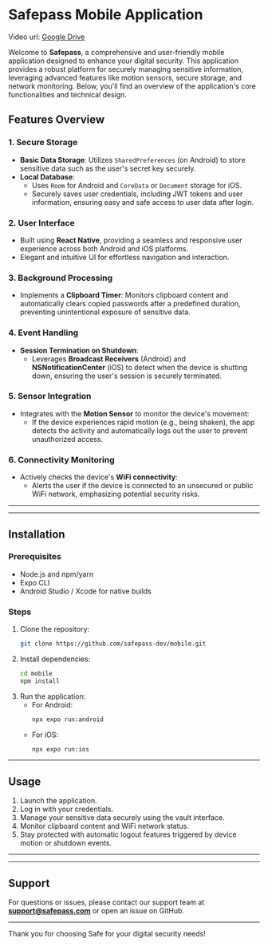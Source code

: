   # Safepass Mobile Application
   Video url: [Google Drive](https://drive.google.com/file/d/1ivcxajOAKl2XzJ6nKFHUZVWLGQKpImji/view?usp=sharing)

Welcome to **Safepass**, a comprehensive and user-friendly mobile application designed to enhance your digital security. This application provides a robust platform for securely managing sensitive information, leveraging advanced features like motion sensors, secure storage, and network monitoring. Below, you'll find an overview of the application's core functionalities and technical design.

## Features Overview

### 1. **Secure Storage**

- **Basic Data Storage**: Utilizes `SharedPreferences` (on Android) to store sensitive data such as the user's secret key securely.
- **Local Database**:
  - Uses `Room` for Android and `CoreData` or `Document` storage for iOS.
  - Securely saves user credentials, including JWT tokens and user information, ensuring easy and safe access to user data after login.

### 2. **User Interface**

- Built using **React Native**, providing a seamless and responsive user experience across both Android and iOS platforms.
- Elegant and intuitive UI for effortless navigation and interaction.

### 3. **Background Processing**

- Implements a **Clipboard Timer**: Monitors clipboard content and automatically clears copied passwords after a predefined duration, preventing unintentional exposure of sensitive data.

### 4. **Event Handling**

- **Session Termination on Shutdown**:
  - Leverages **Broadcast Receivers** (Android) and **NSNotificationCenter** (iOS) to detect when the device is shutting down, ensuring the user's session is securely terminated.

### 5. **Sensor Integration**

- Integrates with the **Motion Sensor** to monitor the device's movement:
  - If the device experiences rapid motion (e.g., being shaken), the app detects the activity and automatically logs out the user to prevent unauthorized access.

### 6. **Connectivity Monitoring**

- Actively checks the device's **WiFi connectivity**:
  - Alerts the user if the device is connected to an unsecured or public WiFi network, emphasizing potential security risks.

---

---

## Installation

### Prerequisites

- Node.js and npm/yarn
- Expo CLI
- Android Studio / Xcode for native builds

### Steps

1. Clone the repository:
   ```bash
   git clone https://github.com/safepass-dev/mobile.git
   ```
2. Install dependencies:
   ```bash
   cd mobile
   npm install
   ```
3. Run the application:
   - For Android:
     ```bash
     npx expo run:android
     ```
   - For iOS:
     ```bash
     npx expo run:ios
     ```

---

## Usage

1. Launch the application.
2. Log in with your credentials.
3. Manage your sensitive data securely using the vault interface.
4. Monitor clipboard content and WiFi network status.
5. Stay protected with automatic logout features triggered by device motion or shutdown events.

---

---

## Support

For questions or issues, please contact our support team at **support@safepass.com** or open an issue on GitHub.

---

Thank you for choosing Safe for your digital security needs!

